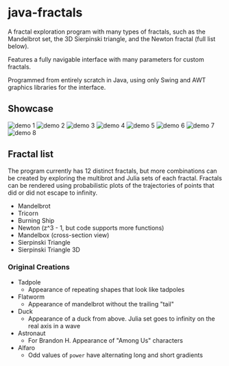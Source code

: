 # java-fractals
 
A fractal exploration program with many types of fractals, such as the Mandelbrot set, 
the 3D Sierpinski triangle, and the Newton fractal (full list below).

Features a fully navigable interface with many parameters for custom fractals.

Programmed from entirely scratch in Java, using only Swing and AWT graphics libraries for the interface. 

## Showcase
![demo 1](img/demo1.png)
![demo 2](img/demo2.png)
![demo 3](img/demo3.png)
![demo 4](img/demo4.png)
![demo 5](img/demo5.png)
![demo 6](img/demo6.png)
![demo 7](img/demo7.png)
![demo 8](img/demo8.png)

## Fractal list
The program currently has 12 distinct fractals, but more combinations can
be created by exploring the multibrot and Julia sets of each fractal.
Fractals can be rendered using probabilistic plots of the trajectories of points
that did or did not escape to infinity.

- Mandelbrot
- Tricorn
- Burning Ship
- Newton (z^3 - 1, but code supports more functions)
- Mandelbox (cross-section view)
- Sierpinski Triangle
- Sierpinski Triangle 3D

### Original Creations
- Tadpole
  - Appearance of repeating shapes that look like tadpoles
- Flatworm
  - Appearance of mandelbrot without the trailing "tail"
- Duck
  - Appearance of a duck from above. Julia set goes to infinity on the real axis in a wave
- Astronaut
  - For Brandon H. Appearance of "Among Us" characters
- Alfaro
  - Odd values of `power` have alternating long and short gradients